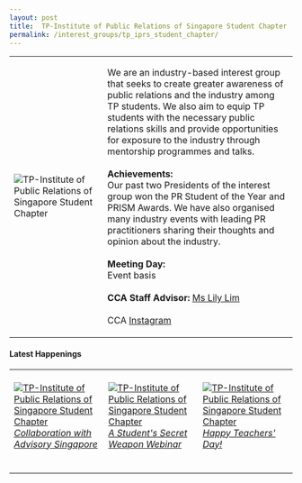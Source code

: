 ```yaml
---
layout: post
title:  TP-Institute of Public Relations of Singapore Student Chapter
permalink: /interest_groups/tp_iprs_student_chapter/
---
```


<div>
    <table>
        <tr>
            <td style="width:33%"><image src="{{site.baseurl}}/images/CCA_tp_iprs_student_chapter.jpg" style="display:block;margin-left:auto;margin-right:auto;" alt="TP-Institute of Public Relations of Singapore Student Chapter"></image></td>
            <td>
                <p>
                    We are an industry-based interest group that seeks to create greater awareness of public relations and the industry among TP students. We also aim to equip TP students with the necessary public relations skills and provide opportunities for exposure to the industry through mentorship programmes and talks.<br>
                    <br>
                    <b>Achievements:</b><br>
                    Our past two Presidents of the interest group won the PR Student of the Year and PRISM Awards. We have also organised many industry events with leading PR practitioners sharing their thoughts and opinion about the industry.<br>
                    <br>
                    <b>Meeting Day:</b><br>
                    Event basis<br>
                    <br>
                    <b>CCA Staff Advisor:</b> <a href="mailto:kinghar@tp.edu.sg">Ms Lily Lim</a><br>
                    <br>
                    CCA <a href="https://www.instagram.com/tp_iprs">Instagram</a>
                </p>
            </td>
        </tr>
    </table>
</div>

#### Latest Happenings

<div>
    <table>
        <tr>
            <td style="width:33%"><br>
                <a href="https://www.instagram.com/p/CDtlbEJH1bg/">
                    <image src="{{site.baseurl}}/images/CCA-tpiprs_IG.jpg" style="display:block;margin-left:auto;margin-right:auto;" alt="TP-Institute of Public Relations of Singapore Student Chapter">
                    <h6 style="margin-top:0%">Collaboration with Advisory Singapore</h6>
                    </image>
                </a>
            </td>
            <td style="width:33%"><br>
                <a href="https://www.instagram.com/p/CD7sOZDHpSt/">
                    <image src="{{site.baseurl}}/images/CCA-tpiprs_IG2.jpg" style="display:block;margin-left:auto;margin-right:auto;" alt="TP-Institute of Public Relations of Singapore Student Chapter">
                    <h6 style="margin-top:0%">A Student's Secret Weapon Webinar</h6>
                    </image>
                </a>
            </td>
            <td style="width:33%"><br>
                <a href="https://www.instagram.com/p/CEtD4vuHfEX/">
                    <image src="{{site.baseurl}}/images/CCA-tpiprs_IG3.jpg" style="display:block;margin-left:auto;margin-right:auto;" alt="TP-Institute of Public Relations of Singapore Student Chapter">
                    <h6 style="margin-top:0%">Happy Teachers' Day!</h6>
                    </image>
                </a>
            </td>
        </tr>
    </table>
</div>